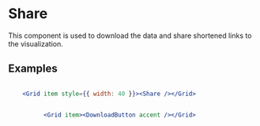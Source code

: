 # Share

This component is used to download the data and share shortened links to the visualization.

## Examples


```jsx

    <Grid item style={{ width: 40 }}><Share /></Grid>


```

```jsx

          <Grid item><DownloadButton accent /></Grid>

```